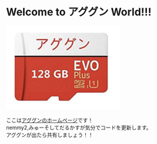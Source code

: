 # Welcome to アググン World!!!<br>
![AGUGUN](https://github.com/aggn-jp/main-page/blob/main/images/aguguncard.png)<br><br>
ここは[アググンのホームページ](https://アググン.jp/)です！<br>
nemmy2,みゅーそしてだるかすが気分でコードを更新します。<br>
アググンが出たら共有しましょう！！
